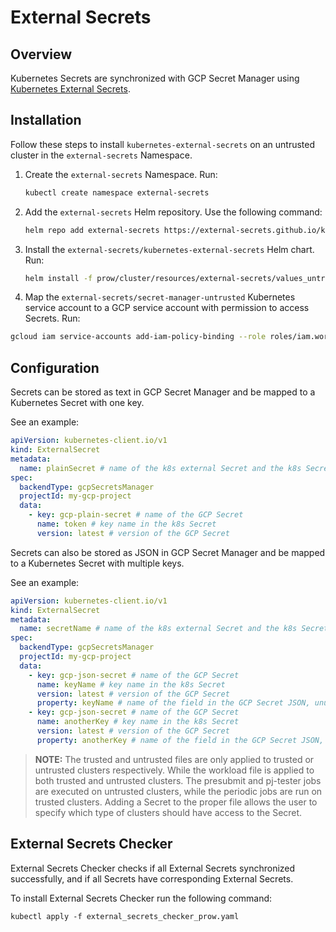 # External Secrets

## Overview

Kubernetes Secrets are synchronized with GCP Secret Manager using [Kubernetes External Secrets](https://github.com/external-secrets/kubernetes-external-secrets).

## Installation

Follow these steps to install `kubernetes-external-secrets` on an untrusted cluster in the `external-secrets` Namespace.

1. Create the `external-secrets` Namespace. Run:

   ```bash
   kubectl create namespace external-secrets
   ```

2. Add the `external-secrets` Helm repository. Use the following command:

   ```bash
   helm repo add external-secrets https://external-secrets.github.io/kubernetes-external-secrets/
   ```

3. Install the `external-secrets/kubernetes-external-secrets` Helm chart. Run:

   ```bash
   helm install -f prow/cluster/resources/external-secrets/values_untrusted.yaml -n external-secrets kubernetes-external-secrets external-secrets/kubernetes-external-secrets
   ```

4. Map the `external-secrets/secret-manager-untrusted` Kubernetes service account to a GCP service account with permission to access Secrets. Run:

  ```bash
  gcloud iam service-accounts add-iam-policy-binding --role roles/iam.workloadIdentityUser --member "serviceAccount:sap-kyma-prow.svc.id.goog[external-secrets/secret-manager-untrusted]" secret-manager-untrusted@sap-kyma-prow.iam.gserviceaccount.com
  ```

## Configuration

Secrets can be stored as text in GCP Secret Manager and be mapped to a Kubernetes Secret with one key. 

See an example:

```yaml
apiVersion: kubernetes-client.io/v1
kind: ExternalSecret
metadata:
  name: plainSecret # name of the k8s external Secret and the k8s Secret
spec:
  backendType: gcpSecretsManager
  projectId: my-gcp-project
  data:
    - key: gcp-plain-secret # name of the GCP Secret
      name: token # key name in the k8s Secret
      version: latest # version of the GCP Secret
```

Secrets can also be stored as JSON in GCP Secret Manager and be mapped to a Kubernetes Secret with multiple keys. 

See an example:

```yaml
apiVersion: kubernetes-client.io/v1
kind: ExternalSecret
metadata:
  name: secretName # name of the k8s external Secret and the k8s Secret
spec:
  backendType: gcpSecretsManager
  projectId: my-gcp-project
  data:
    - key: gcp-json-secret # name of the GCP Secret
      name: keyName # key name in the k8s Secret
      version: latest # version of the GCP Secret
      property: keyName # name of the field in the GCP Secret JSON, unused for plain values
    - key: gcp-json-secret # name of the GCP Secret
      name: anotherKey # key name in the k8s Secret
      version: latest # version of the GCP Secret
      property: anotherKey # name of the field in the GCP Secret JSON, unused for plain values
```
>**NOTE:** The trusted and untrusted files are only applied to trusted or untrusted clusters respectively. While the workload file is applied to both trusted and untrusted clusters.
   The presubmit and pj-tester jobs are executed on untrusted clusters, while the periodic jobs are run on trusted clusters. Adding a Secret to the proper file allows the user to specify which type of clusters should have access to the Secret.


## External Secrets Checker

External Secrets Checker checks if all External Secrets synchronized successfully, and if all Secrets have corresponding External Secrets.

To install External Secrets Checker run the following command:

`kubectl apply -f external_secrets_checker_prow.yaml`
